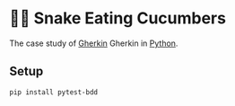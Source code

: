 # 🥒🐍 Snake Eating Cucumbers

The case study of [Gherkin](https://en.wikipedia.org/wiki/Cucumber_(software)#Gherkin_language) Gherkin in [Python](https://en.wikipedia.org/wiki/Python_(programming_language)).

## Setup

```sh
pip install pytest-bdd
```

